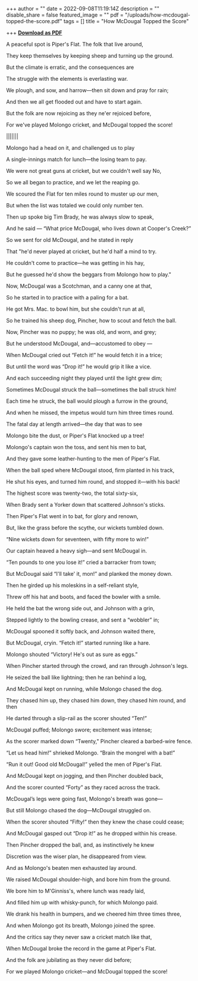 +++
author = ""
date = 2022-09-08T11:19:14Z
description = ""
disable_share = false
featured_image = ""
pdf = "/uploads/how-mcdougal-topped-the-score.pdf"
tags = []
title = "How McDougal Topped the Score"

+++
[**Download as PDF**](/uploads/how-mcdougal-topped-the-score.pdf)

A peaceful spot is Piper's Flat. The folk that live around,

They keep themselves by keeping sheep and turning up the ground.

But the climate is erratic, and the consequences are

The struggle with the elements is everlasting war.

We plough, and sow, and harrow—then sit down and pray for rain;

And then we all get flooded out and have to start again.

But the folk are now rejoicing as they ne'er rejoiced before,

For we've played Molongo cricket, and McDougal topped the score!

|||||||

Molongo had a head on it, and challenged us to play

A single-innings match for lunch—the losing team to pay.

We were not great guns at cricket, but we couldn't well say No,

So we all began to practice, and we let the reaping go.

We scoured the Flat for ten miles round to muster up our men,

But when the list was totaled we could only number ten.

Then up spoke big Tim Brady, he was always slow to speak,

And he said — “What price McDougal, who lives down at Cooper's Creek?”

So we sent for old McDougal, and he stated in reply

That "he'd never played at cricket, but he'd half a mind to try.

He couldn't come to practice—he was getting in his hay,

But he guessed he'd show the beggars from Molongo how to play."

Now, McDougal was a Scotchman, and a canny one at that,

So he started in to practice with a paling for a bat.

He got Mrs. Mac. to bowl him, but she couldn't run at all,

So he trained his sheep dog, Pincher, how to scout and fetch the ball.

Now, Pincher was no puppy; he was old, and worn, and grey;

But he understood McDougal, and—accustomed to obey —

When McDougal cried out “Fetch it!” he would fetch it in a trice;

But until the word was “Drop it!” he would grip it like a vice.

And each succeeding night they played until the light grew dim;

Sometimes McDougal struck the ball—sometimes the ball struck him!

Each time he struck, the ball would plough a furrow in the ground,

And when he missed, the impetus would turn him three times round.

The fatal day at length arrived—the day that was to see

Molongo bite the dust, or Piper's Flat knocked up a tree!

Molongo's captain won the toss, and sent his men to bat,

And they gave some leather-hunting to the men of Piper's Flat.

When the ball sped where McDougal stood, firm planted in his track,

He shut his eyes, and turned him round, and stopped it—with his back!

The highest score was twenty-two, the total sixty-six,

When Brady sent a Yorker down that scattered Johnson's sticks.

Then Piper's Flat went in to bat, for glory and renown,

But, like the grass before the scythe, our wickets tumbled down.

“Nine wickets down for seventeen, with fifty more to win!”

Our captain heaved a heavy sigh—and sent McDougal in.

“Ten pounds to one you lose it!” cried a barracker from town;

But McDougal said “I'll take' it, mon!” and planked the money down.

Then he girded up his moleskins in a self-reliant style,

Threw off his hat and boots, and faced the bowler with a smile.

He held the bat the wrong side out, and Johnson with a grin,

Stepped lightly to the bowling crease, and sent a “wobbler” in;

McDougal spooned it softly back, and Johnson waited there,

But McDougal, cryin. “Fetch it!” started running like a hare.

Molongo shouted “Victory! He's out as sure as eggs.”

When Pincher started through the crowd, and ran through Johnson's legs.

He seized the ball like lightning; then he ran behind a log,

And McDougal kept on running, while Molongo chased the dog.

They chased him up, they chased him down, they chased him round, and then

He darted through a slip-rail as the scorer shouted “Ten!”

McDougal puffed; Molongo swore; excitement was intense;

As the scorer marked down “Twenty," Pincher cleared a barbed-wire fence.

“Let us head him!” shrieked Molongo. “Brain the mongrel with a bat!”

“Run it out! Good old McDougal!” yelled the men of Piper's Flat.

And McDougal kept on jogging, and then Pincher doubled back,

And the scorer counted “Forty” as they raced across the track.

McDougal’s legs were going fast, Molongo's breath was gone—

But still Molongo chased the dog—McDougal struggled on.

When the scorer shouted “Fifty!” then they knew the chase could cease;

And McDougal gasped out “Drop it!” as he dropped within his crease.

Then Pincher dropped the ball, and, as instinctively he knew

Discretion was the wiser plan, he disappeared from view.

And as Molongo's beaten men exhausted lay around.

We raised McDougal shoulder-high, and bore him from the ground.

We bore him to M'Ginniss's, where lunch was ready laid,

And filled him up with whisky-punch, for which Molongo paid.

We drank his health in bumpers, and we cheered him three times three,

And when Molongo got its breath, Molongo joined the spree.

And the critics say they never saw a cricket match like that,

When McDougal broke the record in the game at Piper's Flat.

And the folk are jubilating as they never did before;

For we played Molongo cricket—and McDougal topped the score!